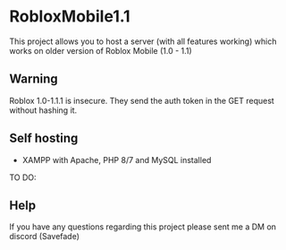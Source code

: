 # RobloxMobile1.1

This project allows you to host a server (with all features working) which works on older version of Roblox Mobile (1.0 - 1.1)

## Warning
Roblox 1.0-1.1.1 is insecure. They send the auth token in the GET request without hashing it.

## Self hosting

* XAMPP with Apache, PHP 8/7 and MySQL installed

TO DO:

## Help

If you have any questions regarding this project please sent me a DM on discord (Savefade)
